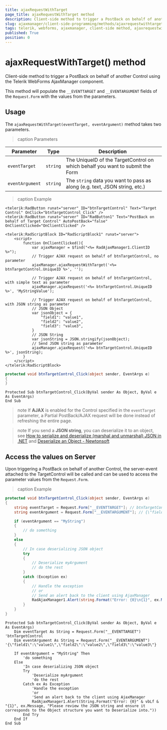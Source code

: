 ```yaml
---
title: ajaxRequestWithTarget
page_title: ajaxRequestWithTarget method
description: Client-side method to trigger a PostBack on behalf of another Control using the Telerik WebForms AjaxManager component.
slug: ajaxmanager/client-side-programming/methods/ajaxrequestwithtarget
tags: telerik, webforms, ajaxmanager, client-side method, ajaxrequestwithtarget
published: True
position: 0
---
```


# ajaxRequestWithTarget() method

Client-side method to trigger a PostBack on behalf of another Control using the Telerik WebForms AjaxManager component. 

This method will populate the `__EVENTTARGET` and `__EVENTARGUMENT` fields of the `Request.Form` with the values from the parameters.

## Usage

The `ajaxRequestWithTarget(eventTarget, eventArgument)` method takes two parameters.

>caption Parameters

| Parameter         | Type      | Description   |
| ---               | ---       | ---           |
| `eventTarget`     | `string`  | The UniqueID of the TargetControl on which behalf you want to submit the Form       |
| `eventArgument`   | `string`  | The `string` data you want to pass as along (e.g. text, JSON string, etc.)    |

>caption Example

````ASP.NET
<telerik:RadButton runat="server" ID="btnTargetControl" Text="Target Control" OnClick="btnTargetControl_Click" />
<telerik:RadButton runat="server" ID="RadButton1" Text="PostBack on behalf of Target Control" AutoPostBack="false" OnClientClicked="OnClientClicked" />

<telerik:RadScriptBlock ID="RadScriptBlock1" runat="server">
    <script>
        function OnClientClicked(){
            var ajaxManager = $find("<%= RadAjaxManager1.ClientID %>");
            // Trigger AJAX request on behalf of btnTargetControl, no parameter
            ajaxManager.ajaxRequestWithTarget('<%= btnTargetControl.UniqueID %>', '');

            // Trigger AJAX request on behalf of btnTargetControl, with simple text as parameter
            ajaxManager.ajaxRequest('<%= btnTargetControl.UniqueID %>', 'MyStringValue');

            // Trigger AJAX request on behalf of btnTargetControl, with JSON string as parameter
            // JSON Object
            var jsonObject = {
                "field1": "value1",
                "field2": "value2",
                "field3": "value3",
            }
            // JSON String
            var jsonString = JSON.stringify(jsonObject);
            // Send JSON string as parameter
            ajaxManager.ajaxRequest('<%= btnTargetControl.UniqueID %>', jsonString);
        }
    </script>
</telerik:RadScriptBlock>
````
````C#
protected void btnTargetControl_Click(object sender, EventArgs e)
{
}
````
````VB
Protected Sub btnTargetControl_Click(ByVal sender As Object, ByVal e As EventArgs)
End Sub
````

>note If **AJAX** is enabled for the Control specified in the `eventTarget` parameter, a Partial PostBack/AJAX request will be done instead of refreshing the entire page.

>note If you send a **JSON string**, you can deserialize it to an object, see [How to serialize and deserialize (marshal and unmarshal) JSON in .NET](https://learn.microsoft.com/en-us/dotnet/standard/serialization/system-text-json/how-to) and [Deserialize an Object - Newtonsoft](https://www.newtonsoft.com/json/help/html/deserializeobject.htm)

## Access the values on Server

Upon triggering a PostBack on behalf of another Control, the server-event attached to the TargetControl will be called and can be used to access the parameter values from the `Request.Form`.

>caption Example

````C#
protected void btnTargetControl_Click(object sender, EventArgs e)
{
    string eventTarget = Request.Form["__EVENTTARGET"]; // btnTargetControl
    string eventArgument = Request.Form["__EVENTARGUMENT"]; // {\"field1\":\"value1\",\"field2\":\"value2\",\"field3\":\"value3\"}

    if (eventArgument == "MyString")
    {
        // do something
    }
    else
    {
        // In case deserializing JSON object
        try
        {
            // Deserialize myArgument
            // do the rest
        }
        catch (Exception ex)
        {
            // Handle the exception
            // or
            // Send an alert back to the client using AjaxManager
            RadAjaxManager1.Alert(string.Format("Error: {0}\n{1}", ex.Message, "Please review the JSON string and ensure it corresponds to the Object structure you want to Deserialize into."));
        }
    }
}
````
````VB
Protected Sub btnTargetControl_Click(ByVal sender As Object, ByVal e As EventArgs)
    Dim eventTarget As String = Request.Form("__EVENTTARGET") 'btnTargetControl
    Dim eventArgument As String = Request.Form("__EVENTARGUMENT") '{\"field1\":\"value1\",\"field2\":\"value2\",\"field3\":\"value3\"}

    If eventArgument = "MyString" Then
        'do something
    Else
        'In case deserializing JSON object
        Try
            'Deserialize myArgument
            'do the rest
        Catch ex As Exception
            'Handle the exception
            'or
            'Send an alert back to the client using AjaxManager
            RadAjaxManager1.Alert(String.Format("Error: {0}" & vbLf & "{1}", ex.Message, "Please review the JSON string and ensure it corresponds to the Object structure you want to Deserialize into."))
        End Try
    End If
End Sub
````
 
